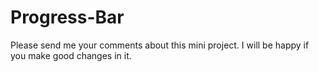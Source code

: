 # Progress-Bar
Please send me your comments about this mini project. 
I will be happy if you make good changes in it.
